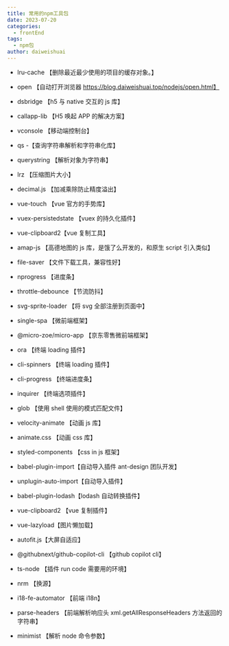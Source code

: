 ```yaml
---
title: 常用的npm工具包
date: 2023-07-20
categories:
  - frontEnd
tags:
  - npm包
author: daiweishuai
---
```


- lru-cache 【删除最近最少使用的项目的缓存对象。】

- open 【自动打开浏览器 https://blog.daiweishuai.top/nodejs/open.html】

- dsbridge 【h5 与 native 交互的 js 库】

- callapp-lib 【H5 唤起 APP 的解决方案】

- vconsole 【移动端控制台】

- qs -【查询字符串解析和字符串化库】

- querystring 【解析对象为字符串】

- lrz 【压缩图片大小】

- decimal.js 【加减乘除防止精度溢出】

- vue-touch 【vue 官方的手势库】

- vuex-persistedstate 【vuex 的持久化插件】

- vue-clipboard2【vue 复制工具】

- amap-js 【高德地图的 js 库，是饿了么开发的，和原生 script 引入类似】

- file-saver 【文件下载工具，兼容性好】

- nprogress 【进度条】

- throttle-debounce 【节流防抖】

- svg-sprite-loader 【将 svg 全部注册到页面中】

- single-spa 【微前端框架】

- @micro-zoe/micro-app 【京东零售微前端框架】

- ora 【终端 loading 插件】

- cli-spinners 【终端 loading 插件】

- cli-progress 【终端进度条】

- inquirer 【终端选项插件】

- glob 【使用 shell 使用的模式匹配文件】

- velocity-animate 【动画 js 库】

- animate.css 【动画 css 库】

- styled-components 【css in js 框架】

- babel-plugin-import【自动导入插件 ant-design 团队开发】

- unplugin-auto-import【自动导入插件】

- babel-plugin-lodash【lodash 自动转换插件】

- vue-clipboard2 【vue 复制插件】

- vue-lazyload【图片懒加载】

- autofit.js【大屏自适应】

- @githubnext/github-copilot-cli 【github copilot cli】

- ts-node 【插件 run code 需要用的环境】

- nrm 【换源】

- i18-fe-automator 【前端 i18n】

- parse-headers 【前端解析响应头 xml.getAllResponseHeaders 方法返回的字符串】

- minimist 【解析 node 命令参数】
